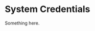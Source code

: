 [title]: # (System Credentials)
[tags]: # (XXX)
[priority]: # (6140)
# System Credentials
Something here.
